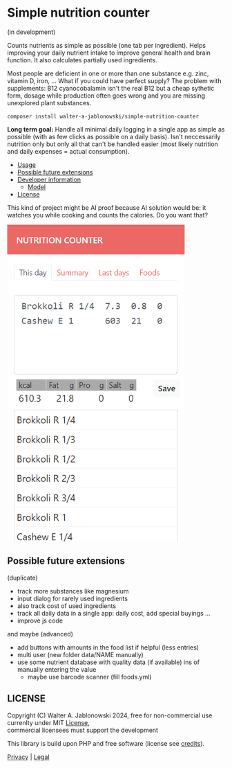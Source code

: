 # Simple nutrition counter

(in development)

Counts nutrients as simple as possible (one tab per ingredient). Helps improving your daily nutrient intake to improve general health and brain function. It also calculates partially used ingredients.

Most people are deficient in one or more than one substance e.g. zinc, vitamin D, iron, ... What if you could have perfect supply? The problem with supplements: B12 cyanocobalamin isn't the real B12 but a cheap sythetic form, dosage while production often goes wrong and you are missing unexplored plant substances.

```
composer install walter-a-jablonowski/simple-nutrition-counter
```

**Long term goal:** Handle all minimal daily logging in a single app as simple as possible (with as few clicks as possible on a daily basis). Isn't neccessarily nutrition only but only all that can't be handled easier (most likely nutrition and daily expenses = actual consumption).

- [Usage](misc/usage.md)
- [Possible future extensions](#possible-future-extensions)
- [Developer information](misc/dev_info.md)
  - [Model](misc/dev_info.md#model)
- [License](#license)

This kind of project might be AI proof because AI solution would be: it watches you while cooking and counts the calories. Do you want that?

![Alt text](misc/img.png)


Possible future extensions
----------------------------------------------------------

(duplicate)

- track more substances like magnesium
- input dialog for rarely used ingredients
- also track cost of used ingredients
- track all daily data in a single app: daily cost, add special buyings ...
- improve js code

and maybe (advanced)

- add buttons with amounts in the food list if helpful (less entries)
- multi user (new folder data/NAME manually)
- use some nutrient database with quality data (if available) ins of manually entering the value
  - maybe use barcode scanner (fill foods.yml)


LICENSE
----------------------------------------------------------

Copyright (C) Walter A. Jablonowski 2024, free for non-commercial use currenlty under MIT [License](LICENSE), \
commercial licensees must support the development

This library is build upon PHP and free software (license see [credits](credits.md)).

[Privacy](https://walter-a-jablonowski.github.io/privacy.html) | [Legal](https://walter-a-jablonowski.github.io/imprint.html)
